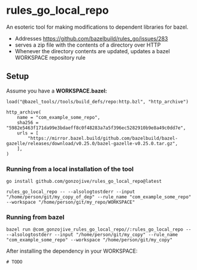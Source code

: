 # rules_go_local_repo

An esoteric tool for making modifications to dependent libraries for bazel.

* Addresses https://github.com/bazelbuild/rules_go/issues/283
* serves a zip file with the contents of a directory over HTTP
* Whenever the directory contents are updated, updates a bazel WORKSPACE
  repository rule



## Setup

Assume you have a **WORKSPACE.bazel:**

```starlark
load("@bazel_tools//tools/build_defs/repo:http.bzl", "http_archive")

http_archive(
    name = "com_example_some_repo",
    sha256 = "5982e5463f171da99e3bdaeff8c0f48283a7a5f396ec5282910b9e8a49c0dd7e",
    urls = [
        "https://mirror.bazel.build/github.com/bazelbuild/bazel-gazelle/releases/download/v0.25.0/bazel-gazelle-v0.25.0.tar.gz",
    ],
)
```

### Running from a local installation of the tool

```shell
go install github.com/gonzojive/rules_go_local_repo@latest
```

```shell
rules_go_local_repo -- --alsologtostderr --input "/home/person/git/my_copy_of_dep" --rule_name "com_example_some_repo" --workspace "/home/person/git/my_repo/WORKSPACE"
```


### Running from bazel

```shell
bazel run @com_gonzojive_rules_go_local_repo//:rules_go_local_repo -- --alsologtostderr --input "/home/person/git/my_copy" --rule_name "com_example_some_repo" --workspace "/home/person/git/my_copy"
```

After installing the dependency in your WORKSPACE:

```starlark
# TODO
```